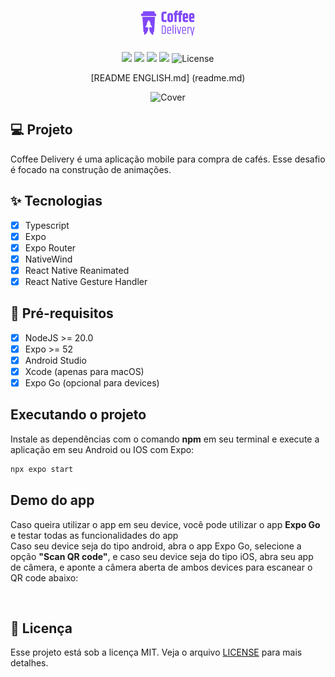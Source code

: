 <h1 align="center">
  <img alt="Coffee Delivery logo" height="40" title="Coffee Delivery" src=".github/assets/logo.png" />
</h1>

<p align="center">
  <img src="https://img.shields.io/static/v1?label=Ignite&message=React Native&color=00B37E&labelColor=0A1033" />

  <img src="https://img.shields.io/static/v1?label=Expo&message=SDK 52&color=00B37E&labelColor=0A1033" />

  <img src="https://img.shields.io/static/v1?label=React Native&message=0.76&color=00B37E&labelColor=0A1033" />

  <img src="https://img.shields.io/static/v1?label=NativeWind&message=4.1.23&color=00B37E&labelColor=0A1033" />

  <img alt="License" src="https://img.shields.io/static/v1?label=license&message=MIT&color=00B37E&labelColor=0A1033">
</p>

<p align="center">
  [README ENGLISH.md] (readme.md)
</p>

<div display: flex align="center">
  <img alt="Cover" title="Cover" src=".github/assets/Cover.png" />
</div>

## 💻 Projeto

Coffee Delivery é uma aplicação mobile para compra de cafés. Esse desafio é focado na construção de animações. 

## ✨ Tecnologias

- [x] Typescript
- [x] Expo
- [x] Expo Router
- [x] NativeWind
- [x] React Native Reanimated
- [x] React Native Gesture Handler

## 📄 Pré-requisitos

- [x] NodeJS >= 20.0
- [x] Expo >= 52
- [x] Android Studio
- [x] Xcode (apenas para macOS)
- [x] Expo Go (opcional para devices)

## Executando o projeto

Instale as dependências com o comando **npm** em seu terminal e execute a aplicação em seu Android ou IOS com Expo:
```cl
npx expo start
```

## Demo do app

Caso queira utilizar o app em seu device, você pode utilizar o app **Expo Go** e testar todas as funcionalidades do app
<br />
Caso seu device seja do tipo android, abra o app Expo Go, selecione a opção **"Scan QR code"**, e caso seu device seja do tipo iOS, abra seu app de câmera, e aponte a câmera aberta de ambos devices para escanear o QR code abaixo:

<br />

## 📄 Licença

Esse projeto está sob a licença MIT. Veja o arquivo [LICENSE](LICENSE.md) para mais detalhes.
